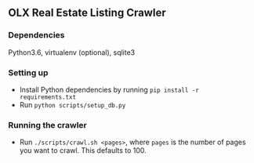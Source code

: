 ## OLX Real Estate Listing Crawler
### Dependencies
Python3.6, virtualenv (optional), sqlite3
### Setting up
- Install Python dependencies by running `pip install -r requirements.txt`
- Run `python scripts/setup_db.py`
### Running the crawler
- Run `./scripts/crawl.sh <pages>`, where `pages` is the number of pages you want to crawl. This defaults to 100.
